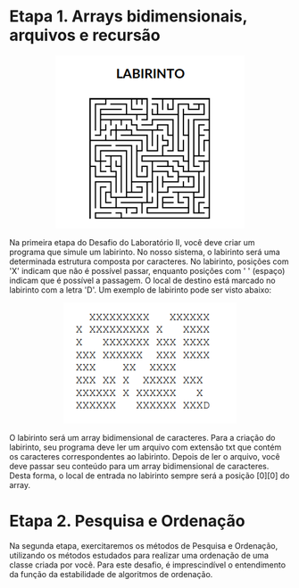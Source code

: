# Etapa 1. Arrays bidimensionais, arquivos e recursão

<div align = "center">

![alt text](image-1.png)

</div>

Na primeira etapa do Desafio do Laboratório II, você deve criar um
programa que simule um labirinto. No nosso sistema, o labirinto será uma
determinada estrutura composta por caracteres. No labirinto, posições com 'X'
indicam que não é possível passar, enquanto posições com ' ' (espaço) indicam
que é possível a passagem. O local de destino está marcado no labirinto com a
letra 'D'. Um exemplo de labirinto pode ser visto abaixo:

<div align = "center">

![alt text](image.png)

</div>


O labirinto será um array bidimensional de caracteres. Para a criação do
labirinto, seu programa deve ler um arquivo com extensão txt que contém os
caracteres correspondentes ao labirinto. Depois de ler o arquivo, você deve passar
seu conteúdo para um array bidimensional de caracteres. Desta forma, o local de
entrada no labirinto sempre será a posição [0][0] do array.

# Etapa 2.  Pesquisa e Ordenação

Na segunda etapa, exercitaremos os métodos de Pesquisa e Ordenação,
utilizando os métodos estudados para realizar uma ordenação de uma classe
criada por você. Para este desafio, é imprescindível o entendimento da função da
estabilidade de algoritmos de ordenação.


